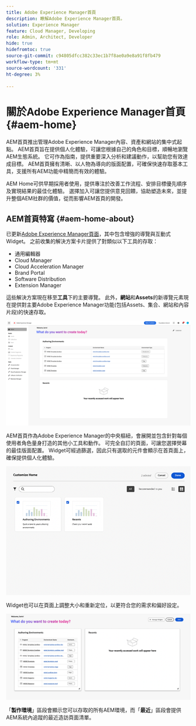 ```yaml
---
title: Adobe Experience Manager首頁
description: 瞭解Adobe Experience Manager首頁。
solution: Experience Manager
feature: Cloud Manager, Developing
role: Admin, Architect, Developer
hide: true
hidefromtoc: true
source-git-commit: c94805dfcc382c33ec1b7f8ae0a9e8a91f8fb479
workflow-type: tm+mt
source-wordcount: '331'
ht-degree: 3%

---
```


# 關於Adobe Experience Manager首頁 {#aem-home}

AEM首頁推出管理Adobe Experience Manager內容、資產和網站的集中式起點。 AEM首頁旨在提供個人化體驗，可讓您根據自己的角色和目標，順暢地瀏覽AEM生態系統。 它可作為指南，提供重要深入分析和建議動作，以幫助您有效達成目標。 AEM首頁擁有清晰、以人物為導向的版面配置，可確保快速存取基本工具，支援所有AEM功能中精簡而有效的體驗。

AEM Home可供早期採用者使用，提供專注於改善工作流程、安排目標優先順序及實現結果的最佳化體驗。 選擇加入可讓您提供意見回饋，協助塑造未來，並提升整個AEM社群的價值，從而影響AEM首頁的開發。

## AEM首頁特寫 {#aem-home-about}

已更新[Adobe Experience Manager頁面](https://experience.adobe.com/#/experiencemanager)，其中包含增強的導覽與互動式Widget。 之前收集的解決方案卡片提供了對類似以下工具的存取：

* 通用編輯器
* Cloud Manager
* Cloud Acceleration Manager
* Brand Portal
* Software Distribution
* Extension Manager

這些解決方案現在移至&#x200B;**工具**&#x200B;下的主要導覽。 此外，**網站**&#x200B;和&#x200B;**Assets**&#x200B;的新導覽元素現在提供對主要Adobe Experience Manager功能(包括Assets、集合、網站和內容片段)的快速存取。

![AEM首頁](/help/implementing/cloud-manager/assets/aem-home-author-environments.png)

AEM首頁作為Adobe Experience Manager的中央樞紐，會展開並包含針對每個使用者角色量身打造的其他小工具和動作。 可完全自訂的頁面，可讓您選擇熒幕的最佳版面配置。 Widget可經過篩選，因此只有選取的元件會顯示在首頁面上，確保提供個人化體驗。

![AEM首頁](/help/implementing/cloud-manager/assets/aem-home-custom.png)

Widget也可以在頁面上調整大小和重新定位，以更符合您的需求和偏好設定。

![AEM首頁](/help/implementing/cloud-manager/assets/aem-home-widgets.png)

「**製作環境**」區段會顯示您可以存取的所有AEM環境，而「**最近**」區段會提供AEM系統內追蹤的最近造訪頁面清單。
